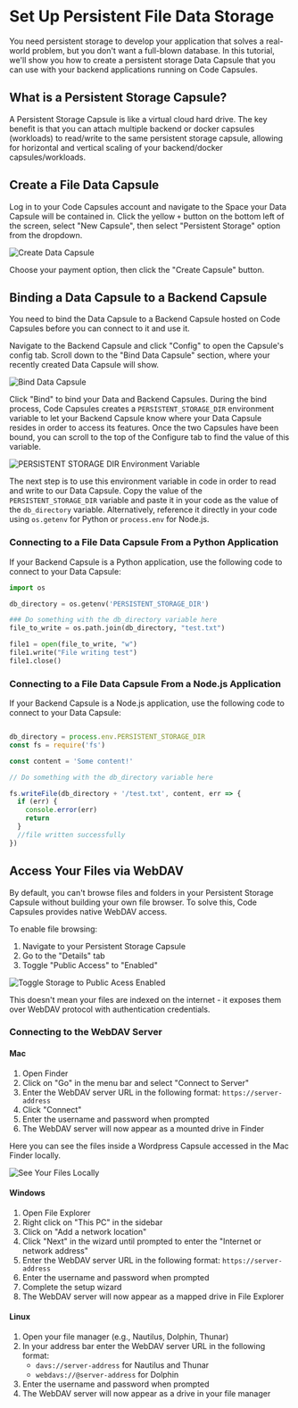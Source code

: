 # Set Up Persistent File Data Storage

You need persistent storage to develop your application that solves a real-world problem, but you don't want a full-blown database. In this tutorial, we'll show you how to create a persistent storage Data Capsule that you can use with your backend applications running on Code Capsules.

## What is a Persistent Storage Capsule?

A Persistent Storage Capsule is like a virtual cloud hard drive. The key benefit is that you can attach multiple backend or docker capsules (workloads) to read/write to the same persistent storage capsule, allowing for horizontal and vertical scaling of your backend/docker capsules/workloads.

## Create a File Data Capsule

Log in to your Code Capsules account and navigate to the Space your Data Capsule will be contained in. Click the yellow `+` button on the bottom left of the screen, select "New Capsule", then select "Persistent Storage" option from the dropdown.

![Create Data Capsule](../../.gitbook/assets/create-persistent-capsule.png)

Choose your payment option, then click the "Create Capsule" button.

## Binding a Data Capsule to a Backend Capsule

You need to bind the Data Capsule to a Backend Capsule hosted on Code Capsules before you can connect to it and use it.

Navigate to the Backend Capsule and click "Config" to open the Capsule's config tab. Scroll down to the "Bind Data Capsule" section, where your recently created Data Capsule will show.

![Bind Data Capsule](../../.gitbook/assets/bind-persistent.png)

Click "Bind" to bind your Data and Backend Capsules. During the bind process, Code Capsules creates a `PERSISTENT_STORAGE_DIR` environment variable to let your Backend Capsule know where your Data Capsule resides in order to access its features. Once the two Capsules have been bound, you can scroll to the top of the Configure tab to find the value of this variable.

![PERSISTENT STORAGE DIR Environment Variable](../../.gitbook/assets/env-variables-persistent-storage.png)

The next step is to use this environment variable in code in order to read and write to our Data Capsule. Copy the value of the `PERSISTENT_STORAGE_DIR` variable and paste it in your code as the value of the `db_directory` variable. Alternatively, reference it directly in your code using `os.getenv` for Python or `process.env` for Node.js.

### Connecting to a File Data Capsule From a Python Application

If your Backend Capsule is a Python application, use the following code to connect to your Data Capsule:

```python
import os

db_directory = os.getenv('PERSISTENT_STORAGE_DIR')

### Do something with the db_directory variable here
file_to_write = os.path.join(db_directory, "test.txt")

file1 = open(file_to_write, "w")
file1.write("File writing test")
file1.close()

```

### Connecting to a File Data Capsule From a Node.js Application

If your Backend Capsule is a Node.js application, use the following code to connect to your Data Capsule:

```js

db_directory = process.env.PERSISTENT_STORAGE_DIR
const fs = require('fs')

const content = 'Some content!'

// Do something with the db_directory variable here

fs.writeFile(db_directory + '/test.txt', content, err => {
  if (err) {
    console.error(err)
    return
  }
  //file written successfully
})

```
## Access Your Files via WebDAV

By default, you can't browse files and folders in your Persistent Storage Capsule without building your own file browser. To solve this, Code Capsules provides native WebDAV access.

To enable file browsing:

1. Navigate to your Persistent Storage Capsule
2. Go to the "Details" tab
3. Toggle "Public Access" to "Enabled"

![Toggle Storage to Public Acess Enabled](../.gitbook/assets/storage-capsule/deploy/toggle-public-access.png)

This doesn't mean your files are indexed on the internet - it exposes them over WebDAV protocol with authentication credentials.

### Connecting to the WebDAV Server

#### Mac
1. Open Finder
2. Click on "Go" in the menu bar and select "Connect to Server"
3. Enter the WebDAV server URL in the following format: `https://server-address`
4. Click "Connect"
5. Enter the username and password when prompted
6. The WebDAV server will now appear as a mounted drive in Finder

Here you can see the files inside a Wordpress Capsule accessed in the Mac Finder locally.

![See Your Files Locally](../.gitbook/assets/storage-capsule/deploy/see-your-files.png)

#### Windows
1. Open File Explorer
2. Right click on "This PC" in the sidebar
3. Click on "Add a network location"
4. Click "Next" in the wizard until prompted to enter the "Internet or network address"
5. Enter the WebDAV server URL in the following format: `https://server-address`
6. Enter the username and password when prompted
7. Complete the setup wizard
8. The WebDAV server will now appear as a mapped drive in File Explorer

#### Linux
1. Open your file manager (e.g., Nautilus, Dolphin, Thunar)
2. In your address bar enter the WebDAV server URL in the following format:
   - `davs://server-address` for Nautilus and Thunar
   - `webdavs://@server-address` for Dolphin
3. Enter the username and password when prompted
4. The WebDAV server will now appear as a drive in your file manager